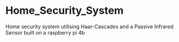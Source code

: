 # Home_Security_System
Home security system utilising Haar-Cascades and a Passive Infrared Sensor built on a raspberry pi 4b
